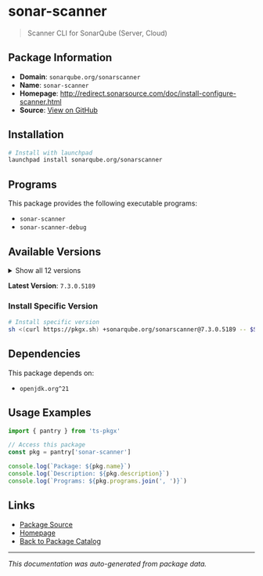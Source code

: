 # sonar-scanner

> Scanner CLI for SonarQube (Server, Cloud)

## Package Information

- **Domain**: `sonarqube.org/sonarscanner`
- **Name**: `sonar-scanner`
- **Homepage**: http://redirect.sonarsource.com/doc/install-configure-scanner.html
- **Source**: [View on GitHub](https://github.com/pkgxdev/pantry/tree/main/projects/sonarqube.org/sonarscanner/package.yml)

## Installation

```bash
# Install with launchpad
launchpad install sonarqube.org/sonarscanner
```

## Programs

This package provides the following executable programs:

- `sonar-scanner`
- `sonar-scanner-debug`

## Available Versions

<details>
<summary>Show all 12 versions</summary>

- `7.3.0.5189`, `7.2.0.5079`, `7.1.0.4889`, `7.0.2.4839`, `7.0.1.4817`
- `7.0.0.4796`, `6.2.1.4610`, `6.2.0.4584`, `6.1.0.4477`, `6.0.0.4432`
- `5.0.2.4997`, `5.0.1.3006`

</details>

**Latest Version**: `7.3.0.5189`

### Install Specific Version

```bash
# Install specific version
sh <(curl https://pkgx.sh) +sonarqube.org/sonarscanner@7.3.0.5189 -- $SHELL -i
```

## Dependencies

This package depends on:

- `openjdk.org^21`

## Usage Examples

```typescript
import { pantry } from 'ts-pkgx'

// Access this package
const pkg = pantry['sonar-scanner']

console.log(`Package: ${pkg.name}`)
console.log(`Description: ${pkg.description}`)
console.log(`Programs: ${pkg.programs.join(', ')}`)
```

## Links

- [Package Source](https://github.com/pkgxdev/pantry/tree/main/projects/sonarqube.org/sonarscanner/package.yml)
- [Homepage](http://redirect.sonarsource.com/doc/install-configure-scanner.html)
- [Back to Package Catalog](../../../package-catalog.md)

---

*This documentation was auto-generated from package data.*
